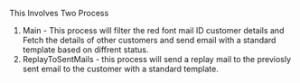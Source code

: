 This Involves Two Process 
1. Main - This process will filter the red font mail ID customer details and Fetch the details of other customers and send email with a standard template based on diffrent status.
2. ReplayToSentMails - this process will send a replay mail to the previosly sent email to the customer with a standard template.
